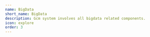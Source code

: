 ```yaml
---
name: BigData
short_name: BigData
description: Gcm system involves all bigdata related components.
icon: explore
order: 3
---
```


